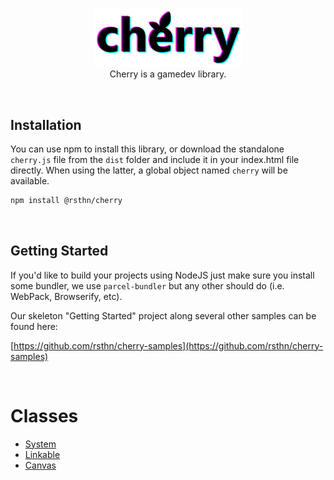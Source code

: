 <p align="center">
	<img width="240px" src="./docs/logo.png"/>
	<br/>
	<span>Cherry is a gamedev library.</span>
</p>

<br/>

## Installation

You can use npm to install this library, or download the standalone `cherry.js` file from the `dist` folder and include it in your index.html file directly. When using the latter, a global object named `cherry` will be available.

```sh
npm install @rsthn/cherry
```

<br/>

## Getting Started

If you'd like to build your projects using NodeJS just make sure you install some bundler, we use `parcel-bundler` but any other should do (i.e. WebPack, Browserify, etc).

Our skeleton "Getting Started" project along several other samples can be found here:

[https://github.com/rsthn/cherry-samples](https://github.com/rsthn/cherry-samples)

<br/>

# Classes

- [System](./docs/system.md)
- [Linkable](./docs/linkable.md)
- [Canvas](./docs/canvas.md)
